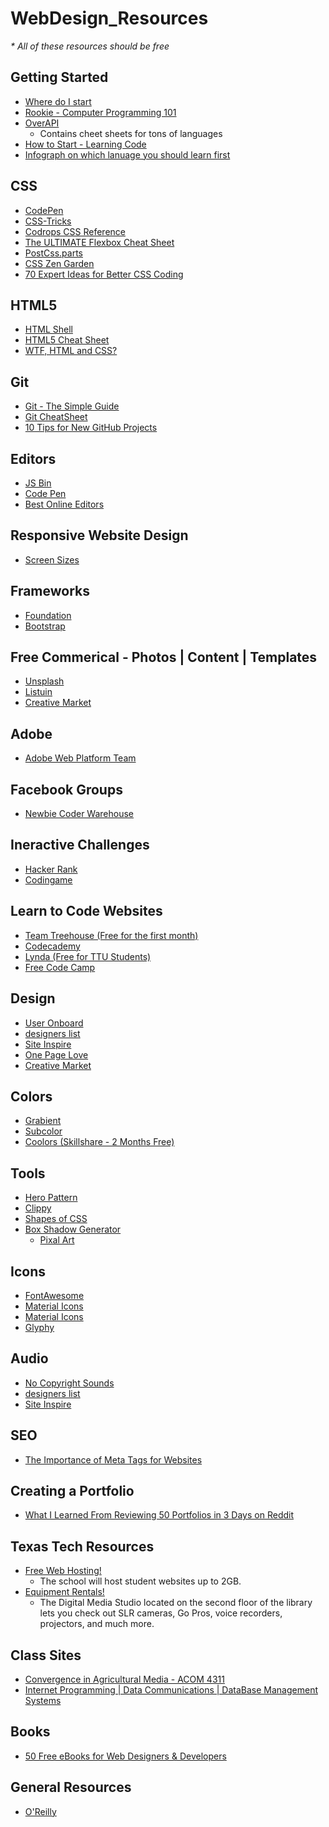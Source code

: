 # WebDesign_Resources
<em>* All of these resources should be free </em>

<h2>Getting Started</h2> 
<ul>
<li><a href="http://rickwest.co.uk/start-learning-web-development">Where do I start</a></li>
<li><a href="http://www.rookiemag.com/2016/08/computer-programming-101/">Rookie - Computer Programming 101</a></li>
<li><a href="http://overapi.com/">OverAPI</a>
    <ul>
    <li> Contains cheet sheets for tons of languages</li></ul>
    <li><a href="http://www.new2code.com/">How to Start - Learning Code</a></li>
    <li><a href="https://www.lucidchart.com/blog/2016/09/22/which-programming-language-should-i-learn-first/">Infograph on which lanuage you should learn first </a></li>
    </ul>
</ul>

<h2>CSS</h2>
<ul>
<li><a href="http://codepen.io/">CodePen</a></li>
<li><a href="https://css-tricks.com/">CSS-Tricks</a></li>
<li><a href="http://tympanus.net/codrops/css_reference/#section_css-concept">Codrops CSS Reference</a></li>
<li><a href="http://www.sketchingwithcss.com/samplechapter/cheatsheet.html">The ULTIMATE Flexbox Cheat Sheet</a></li>
<li><a href="http://postcss.parts/tag/analysis">PostCss.parts</a></li>
<li><a href="http://www.csszengarden.com/">CSS Zen Garden</a></li>
<li><a href="https://hackhands.com/70-Expert-Ideas-For-Better-CSS-Coding/">70 Expert Ideas for Better CSS Coding</a>
</ul>

<h2>HTML5</h2>
<ul>
<li><a href="http://htmlshell.com/">HTML Shell</a></li>
<li><a href="http://websitesetup.org/html5-cheat-sheet/">HTML5 Cheat Sheet</a></li>
<li><a href="http://wtfhtmlcss.com/">WTF, HTML and CSS?</a></li>
</ul>

<h2>Git</h2> 
<ul>
<li><a href="http://rogerdudler.github.io/git-guide/">Git - The Simple Guide</a></li>
<li><a href="http://ndpsoftware.com/git-cheatsheet.html#loc=index;">Git CheatSheet</a></li>
<li><a href="https://opensource.com/business/16/6/10-tips-new-github-projects">10 Tips for New GitHub Projects</a></li>
</ul>

<h2>Editors</h2>
<ul>
    <li><a href="https://jsbin.com/?html,output">JS Bin</a></li>
    <li><a href="https://codepen.io/your-work/">Code Pen</a></li>
    <li><a href="https://catswhocode.com/online-code-editor/">Best Online Editors</a></li>
</ul>

<h2>Responsive Website Design</h2> 
<ul>
<li><a href="http://screensiz.es/phone">Screen Sizes</a></li>
</ul>

<h2> Frameworks </h2>
<ul>
<li><a href="http://foundation.zurb.com/">Foundation</a></li>
<li><a href="http://getbootstrap.com/">Bootstrap</a></li>
</ul>

<h2> Free Commerical - Photos | Content | Templates </h2>
<ul>
<li><a href="https://unsplash.com/">Unsplash</a></li>
<li><a href="http://listuin.com/">Listuin</a></li>
<li><a href="https://creativemarket.com">Creative Market</a></li>
</ul>

<h2> Adobe </h2>
<ul>
<li><a href="http://webplatform.adobe.com/">Adobe Web Platform Team</a></li>
</ul>

<h2>Facebook Groups</h2> 
<ul>
<li><a href="https://www.facebook.com/groups/1594816820775537/">Newbie Coder Warehouse</a></li>
</ul>

<h2>Ineractive Challenges </h2> 
<ul>
<li><a href="https://www.hackerrank.com/">Hacker Rank</a></li>
<li><a href="https://www.codingame.com">Codingame</a></li>
</ul>

<h2> Learn to Code Websites </h2>
<ul>
<li><a href="https://teamtreehouse.com">Team Treehouse (Free for the first month)</a></li>
<li><a href="https://www.codecademy.com">Codecademy</a></li>
<li><a href="https://library.ttu.edu/lynda/">Lynda (Free for TTU Students)</a></li>
<li><a href="www.freecodecamp.com">Free Code Camp</a></li>
</ul>

<h2>Design</h2>
<ul>
<li><a href="https://www.useronboard.com/">User Onboard</a></li>
<li><a href="http://www.designerslist.info/">designers list</a></li>
<li><a href="https://www.siteinspire.com/">Site Inspire</a></li>
<li><a href="https://onepagelove.com/">One Page Love</a></li>
<li><a href="https://creativemarket.com/free-goods">Creative Market</a></li>
</ul>

<h2>Colors</h2>
<ul>
<li><a href="https://www.grabient.com/">Grabient</a></li>
<li><a href="https://subcolor.github.io/">Subcolor</a></li>
<li><a href="https://coolors.co/461220-8c2f39-b23a48-fcb9b2-fed0bb">Coolors (Skillshare - 2 Months Free)</a></li>
</ul>

<h2>Tools</h2>
<ul>
    <li><a href="http://www.heropatterns.com/">Hero Pattern</a></li>
    <li><a href="https://bennettfeely.com/clippy/">Clippy</a></li>
    <li><a href="https://css-tricks.com/the-shapes-of-css/">Shapes of CSS</a></li>
    <li><a href="https://www.cssmatic.com/box-shadow">Box Shadow Generator</a>
    <ul>
        <li><a href="https://css-tricks.com/fun-times-css-pixel-art/">Pixal Art</a></li>
    </ul>
</li>        
</ul>

<h2>Icons</h2>
<ul>
<li><a href="https://fontawesome.com/">FontAwesome</a></li>
<li><a href="https://material.io/resources/icons/?style=round">Material Icons</a></li>
<li><a href="https://iconmonstr.com/">Material Icons</a></li>
<li><a href="https://www.glyphy.io/">Glyphy</a></li>
</ul>
    
    
<h2>Audio</h2>
<ul>
<li><a href="https://www.youtube.com/channel/UC_aEa8K-EOJ3D6gOs7HcyNg">No Copyright Sounds</a></li>
<li><a href="http://www.designerslist.info/">designers list</a></li>
<li><a href="https://www.siteinspire.com/">Site Inspire</a></li>
</ul>

<h2>SEO</h2>
<ul>
<li><a href="http://www.seoindiarank.in/blogs/importance-of-meta-tags-for-websites/">The Importance of Meta Tags for Websites</a></li>
</ul>

<h2>Creating a Portfolio</h2>
<ul>
<li><a href="https://medium.freecodecamp.com/i-reviewed-fifty-portfolios-on-reddit-and-this-is-what-i-learned-e5d2b43150bc#.vqt9v5guf"> What I Learned From Reviewing 50 Portfolios in 3 Days on Reddit</a></li>
</ul>

<h2> Texas Tech Resources</h2>
<ul>
<li><a href="http://www.depts.ttu.edu/ithelpcentral/solutions/myweb/">Free Web Hosting!</a>
    <ul>
        <li> The school will host student websites up to 2GB.</li>
    </ul>
<li><a href="http://library.ttu.edu/services/technology/dms/index.php">Equipment Rentals!</a>
    <ul>
        <li>The Digital Media Studio located on the second floor of the library lets you check out SLR cameras, Go Pros, voice recorders, projectors, and much more.</li>
    </ul>
</li>
</ul>

<h2> Class Sites  </h2> 
<ul>
<li><a href="http://myweb.ttu.edu/cmeyers/acom4311/">Convergence in Agricultural Media - ACOM 4311</a>
<li><a href="http://tgiddens.ba.ttu.edu/">Internet Programming | Data Communications | DataBase Management Systems</a>
</ul>

<h2>Books</h2>
<ul>
    <li><a href="https://speckyboy.com/free-web-design-ebooks-2014/">50 Free eBooks for Web Designers &amp; Developers</a></li>
</ul>

<h2>General Resources</h2>
<ul>
    <li><a href="https://www.oreilly.com/topics/web-programming">O'Reilly</a></li>
</ul>


